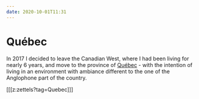 ```yaml
---
date: 2020-10-01T11:31
---
```


# Québec

In 2017 I decided to leave the Canadian West, where I had been living for nearly 6 years, and move to the province of [Québec] - with the intention of living in an environment with ambiance different to the one of the Anglophone part of the country.

[[[z:zettels?tag=Quebec]]]

[Québec]: https://en.wikipedia.org/wiki/Quebec

